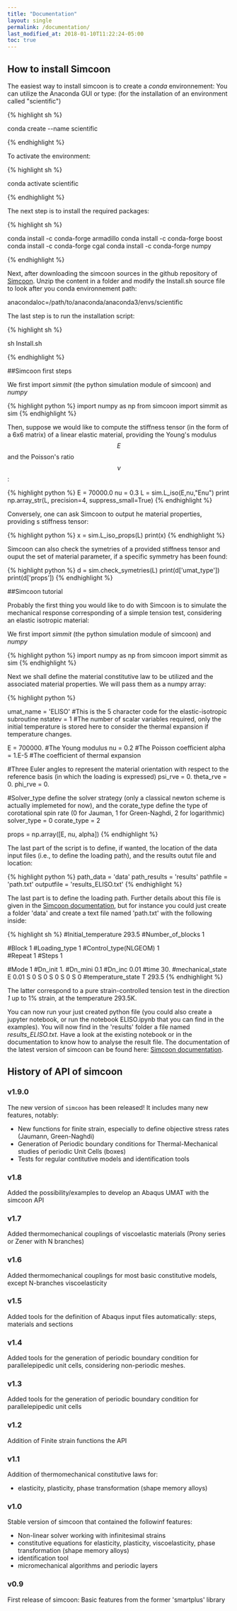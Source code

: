 ```yaml
---
title: "Documentation"
layout: single
permalink: /documentation/
last_modified_at: 2018-01-10T11:22:24-05:00
toc: true
---
```


## How to install Simcoon

The easiest way to install simcoon is to create a *conda* environnement: You can utilize the Anaconda GUI or type:
(for the installation of an environment called "scientific")

{% highlight sh %}

conda create --name scientific

{% endhighlight %}

To activate the environment: 

{% highlight sh %}

conda activate scientific

{% endhighlight %}

The next step is to install the required packages:

{% highlight sh %}

conda install -c conda-forge armadillo conda install -c conda-forge boost conda install -c conda-forge cgal conda install -c conda-forge numpy

{% endhighlight %}

Next, after downloading the simcoon sources in the github repository of [Simcoon](https://github.com/3MAH/simcoon). Unzip the content in a folder and modify the Install.sh source file to look after you conda environnement path:

anacondaloc=/path/to/anaconda/anaconda3/envs/scientific

The last step is to run the installation script:

{% highlight sh %}

sh Install.sh

{% endhighlight %}

##Simcoon first steps

We first import *simmit* (the python simulation module of simcoon) and *numpy* 

{% highlight python %}
import numpy as np
from simcoon import simmit as sim
{% endhighlight %}

Then, suppose we would like to compute the stiffness tensor (in the form of a 6x6 matrix) of a linear elastic material, providing the Young's modulus $$ E $$ and the Poisson's ratio $$ \nu $$:

{% highlight python %}
E = 70000.0
nu = 0.3
L = sim.L_iso(E,nu,"Enu")
print np.array_str(L, precision=4, suppress_small=True)
{% endhighlight %}

Conversely, one can ask Simcoon to output he material properties, providing s stiffness tensor:

{% highlight python %}
x = sim.L_iso_props(L)
print(x)
{% endhighlight %}

Simcoon can also check the symetries of a provided stiffness tensor and ouput the set of material parameter, if a specific symmetry has been found:

{% highlight python %}
d = sim.check_symetries(L)
print(d['umat_type'])
print(d['props'])
{% endhighlight %}

##Simcoon tutorial

Probably the first thing you would like to do with Simcoon is to simulate the mechanical response corresponding of a simple tension test, considering an elastic isotropic material:

We first import *simmit* (the python simulation module of simcoon) and *numpy* 

{% highlight python %}
import numpy as np
from simcoon import simmit as sim
{% endhighlight %}

Next we shall define the material constitutive law to be utilized and the associated material properties. We will pass them as a numpy array:

{% highlight python %}

umat_name = 'ELISO' #This is the 5 character code for the elastic-isotropic subroutine
nstatev = 1 #The number of scalar variables required, only the initial temperature is stored here to consider the thermal expansion if temperature changes.

E = 700000. #The Young modulus
nu = 0.2 #The Poisson coefficient
alpha = 1.E-5 #The coefficient of thermal expansion

#Three Euler angles to represent the material orientation with respect to the reference basis (in which the loading is expressed)
psi_rve = 0.
theta_rve = 0.
phi_rve = 0.

#Solver_type define the solver strategy (only a classical newton scheme is actually implemeted for now), and the corate_type define the type of corotational spin rate (0 for Jauman, 1 for Green-Naghdi, 2 for logarithmic)
solver_type = 0
corate_type = 2

props = np.array([E, nu, alpha])
{% endhighlight %}

The last part of the script is to define, if wanted, the location of the data input files (i.e., to define the loading path), and the results outut file and location:

{% highlight python %}
path_data = 'data'
path_results = 'results'
pathfile = 'path.txt'
outputfile = 'results_ELISO.txt'
{% endhighlight %}

The last part is to define the loading path. Further details about this file is given in the <a href="https://simcoon.readthedocs.io/en/latest/">Simcoon documentation</a>, but for instance you could just create a folder 'data' and create a text file named 'path.txt' with the following inside:

{% highlight sh %}
#Initial_temperature
293.5
#Number_of_blocks
1

#Block
1
#Loading_type
1
#Control_type(NLGEOM)
1    
#Repeat
1
#Steps
1

#Mode
1
#Dn_init 1.
#Dn_mini 0.1
#Dn_inc 0.01
#time
30.
#mechanical_state
E 0.01 
S 0 S 0
S 0 S 0 S 0
#temperature_state
T 293.5
{% endhighlight %}

The latter correspond to a pure strain-controlled tension test in the direction *1* up to 1% strain, at the temperature 293.5K.

You can now run your just created python file (you could also create a jupyter notebook, or run the notebook ELISO.ipynb that you can find in the examples). You will now find in the 'results' folder a file named *results_ELISO.txt*. Have a look at the existing notebook or in the documentation to know how to analyse the result file. The documentation of the latest version of simcoon can be found here: 
 <a href="https://simcoon.readthedocs.io/en/latest/">Simcoon documentation</a>.

## History of API of simcoon

### v1.9.0
The new version of `simcoon` has been released! It includes many new features, notably:
- New functions for finite strain, especially to define objective stress rates (Jaumann, Green-Naghdi)
- Generation of Periodic boundary conditions for Thermal-Mechanical studies of periodic Unit Cells (boxes)
- Tests for regular contitutive models and identification tools

### v1.8
Added the possibility/examples to develop an Abaqus UMAT with the simcoon API

### v1.7
Added thermomechanical couplings of viscoelastic materials (Prony series or Zener with N branches)

### v1.6
Added thermomechanical couplings for most basic constitutive models, except N-branches viscoelasticity

### v1.5
Added tools for the definition of Abaqus input files automatically: steps, materials and sections

### v1.4
Added tools for the generation of periodic boundary condition for parallelepipedic unit cells, considering non-periodic meshes.

### v1.3
Added tools for the generation of periodic boundary condition for parallelepipedic unit cells

### v1.2
Addition of Finite strain functions the API

### v1.1
Addition of thermomechanical constitutive laws for:
* elasticity, plasticity, phase transformation (shape memory alloys)

### v1.0 
Stable version of simcoon that contained the followinf features: 
* Non-linear solver working with infinitesimal strains
* constitutive equations for elasticity, plasticity, viscoelasticity, phase transformation (shape memory alloys)
* identification tool
* micromechanical algorithms and periodic layers

### v0.9 
First release of simcoon: Basic features from the former 'smartplus' library 
